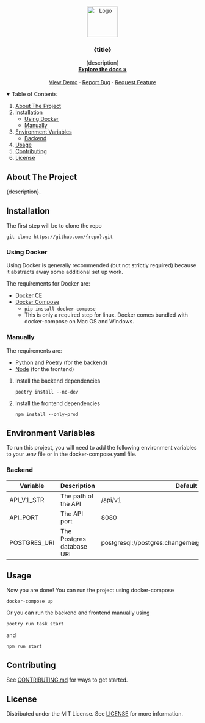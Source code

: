 <br />
<p align="center">
  <a href="https://github.com/{repo}">
    <img src="https://angular.io/assets/images/logos/angular/angular.svg" alt="Logo" width="80" height="80">
  </a>

<h3 align="center">{title}</h3>

  <p align="center">
    {description}
    <br />
    <a href="https://github.com/{repo}"><strong>Explore the docs »</strong></a>
    <br />
    <br />
    <a href="https://github.com/{repo}">View Demo</a>
    ·
    <a href="https://github.com/{repo}/issues/new?assignees=&labels=&template=bug_report.md&title=">Report Bug</a>
    ·
    <a href="https://github.com/{repo}/issues/new?assignees=&labels=&template=feature_request.md&title=">Request Feature</a>
  </p>

<!-- TABLE OF CONTENTS -->
<details open="open">
  <summary>Table of Contents</summary>
  <ol>
    <li>
      <a href="#about-the-project">About The Project</a>
    </li>
    <li>
      <a href="#installation">Installation</a>
      <ul>
        <li><a href="#using-docker">Using Docker</a></li>
        <li><a href="#installation">Manually</a></li>
      </ul>
    </li>
    <li>
      <a href="#environment-variables">Environment Variables</a>
      <ul>
        <li><a href="#backend">Backend</a></li>
      </ul>
    </li>
    <li><a href="#usage">Usage</a></li>
    <li><a href="#contributing">Contributing</a></li>
    <li><a href="#license">License</a></li>
  </ol>
</details>



<!-- ABOUT THE PROJECT -->

## About The Project

{description}.


<!-- INSTALLATION -->

## Installation

The first step will be to clone the repo

```shell
git clone https://github.com/{repo}.git
```

### Using Docker

Using Docker is generally recommended (but not strictly required) because it abstracts away some additional set up work.

The requirements for Docker are:

* [Docker CE](https://docs.docker.com/install/)
* [Docker Compose](https://docs.docker.com/compose/install/)
    * `pip install docker-compose`
    * This is only a required step for linux. Docker comes bundled with docker-compose on Mac OS and Windows.

### Manually

The requirements are:

* [Python](https://www.python.org/downloads/) and [Poetry](https://python-poetry.org/docs/) (for the backend)
* [Node]() (for the frontend)

1. Install the backend dependencies
   ```shell
   poetry install --no-dev
   ```
2. Install the frontend dependencies
   ```shell
   npm install --only=prod
   ```

## Environment Variables

To run this project, you will need to add the following environment variables to your .env file or in the
docker-compose.yaml file.

### Backend
| Variable     | Description               | Default                                                |
|--------------|---------------------------|--------------------------------------------------------|
| API_V1_STR   | The path of the API       | /api/v1                                                |
| API_PORT     | The API port              | 8080                                                   |
| POSTGRES_URI | The Postgres database URI | postgresql://postgres:changeme@localhost:5432/postgres |

<!-- USAGE EXAMPLES -->

## Usage

Now you are done! You can run the project using docker-compose

```shell
docker-compose up
```

Or you can run the backend and frontend manually using

```shell
poetry run task start
```

and

```shell
npm run start
```

## Contributing

See [CONTRIBUTING.md](https://github.com/{repo}/blob/main/CONTRIBUTING.md) for ways to get started.

<!-- LICENSE -->

## License

Distributed under the MIT License. See [LICENSE](https://github.com/{repo}/blob/main/LICENSE) for more
information.
